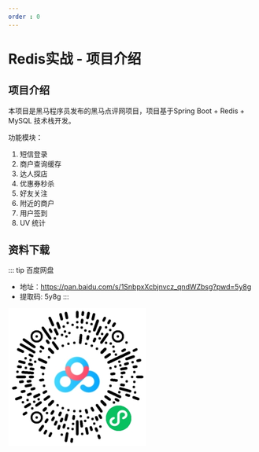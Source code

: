 ```yaml
---
order : 0
---
```

# Redis实战 - 项目介绍

## 项目介绍

本项目是黑马程序员发布的黑马点评网项目，项目基于Spring Boot + Redis + MySQL 技术栈开发。

功能模块：
1. 短信登录
2. 商户查询缓存
3. 达人探店
4. 优惠券秒杀
5. 好友关注
6. 附近的商户
7. 用户签到
8. UV 统计 

## 资料下载

::: tip 百度网盘
- 地址：https://pan.baidu.com/s/1SnbpxXcbjnvcz_qndWZbsg?pwd=5y8g
- 提取码: 5y8g 
:::

![百度网盘](../../../../assets/project-introduce/2023-05-20-00-23-04.png)